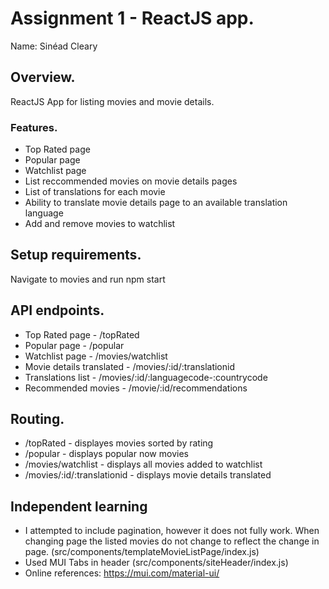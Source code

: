 # Assignment 1 - ReactJS app.

Name: Sinéad Cleary

## Overview.

ReactJS App for listing movies and movie details.

### Features.
 
+ Top Rated page
+ Popular page
+ Watchlist page
+ List reccommended movies on movie details pages
+ List of translations for each movie
+ Ability to translate movie details page to an available translation language
+ Add and remove movies to watchlist

## Setup requirements.

Navigate to movies and run npm start

## API endpoints.

+ Top Rated page - /topRated
+ Popular page - /popular
+ Watchlist page - /movies/watchlist
+ Movie details translated - /movies/:id/:translationid
+ Translations list - /movies/:id/:languagecode-:countrycode
+ Recommended movies - /movie/:id/recommendations

## Routing.

+ /topRated - displayes movies sorted by rating
+ /popular - displays popular now movies
+ /movies/watchlist - displays all movies added to watchlist
+ /movies/:id/:translationid - displays movie details translated

## Independent learning

+ I attempted to include pagination, however it does not fully work. When changing page the listed movies do not change to reflect the change in page. (src/components/templateMovieListPage/index.js)
+ Used MUI Tabs in header (src/components/siteHeader/index.js)
+ Online references: https://mui.com/material-ui/

